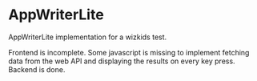 # AppWriterLite
AppWriterLite implementation for a wizkids test.

Frontend is incomplete. Some javascript is missing to implement fetching data from the web API and displaying the results on every key press.
Backend is done.
